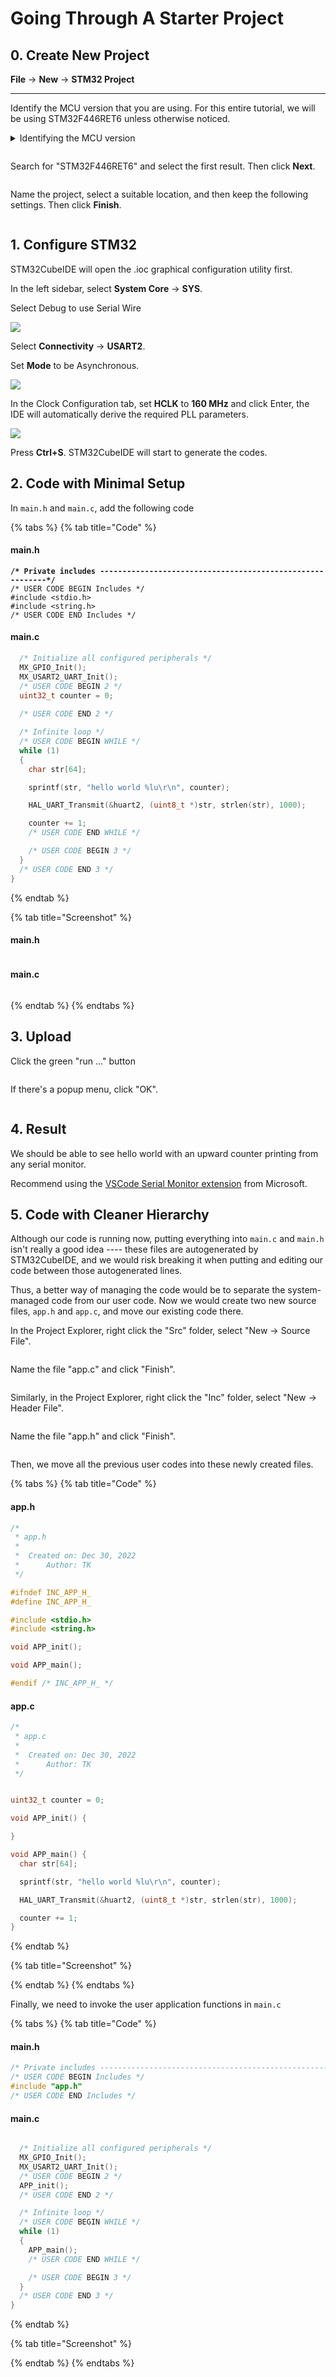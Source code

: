 # Going Through A Starter Project

## 0. Create New Project

**File** -> **New** -> **STM32 Project**

****

Identify the MCU version that you are using. For this entire tutorial, we will be using STM32F446RET6 unless otherwise noticed.

<details>

<summary>Identifying the MCU version</summary>



</details>

<figure><img src="../../.gitbook/assets/image (15).png" alt=""><figcaption></figcaption></figure>



Search for "STM32F446RET6" and select the first result. Then click **Next**.

<figure><img src="../../.gitbook/assets/image (22).png" alt=""><figcaption></figcaption></figure>



Name the project, select a suitable location, and then keep the following settings. Then click **Finish**.

<figure><img src="../../.gitbook/assets/image (14).png" alt=""><figcaption></figcaption></figure>



## 1. Configure STM32

STM32CubeIDE will open the .ioc graphical configuration utility first.

In the left sidebar, select **System Core** -> **SYS**.

Select Debug to use Serial Wire

![](<../../.gitbook/assets/image (113).png>)



Select **Connectivity** -> **USART2**.

Set **Mode** to be Asynchronous.

![](<../../.gitbook/assets/image (26) (1).png>)



In the Clock Configuration tab, set **HCLK** to **160 MHz** and click Enter, the IDE will automatically derive the required PLL parameters.

![](<../../.gitbook/assets/image (76).png>)



Press **Ctrl+S**. STM32CubeIDE will start to generate the codes.



## 2. Code with Minimal Setup

In `main.h` and `main.c`, add the following code

{% tabs %}
{% tab title="Code" %}
#### main.h

<pre class="language-c"><code class="lang-c"><strong>/* Private includes ----------------------------------------------------------*/
</strong>/* USER CODE BEGIN Includes */
#include &#x3C;stdio.h>
#include &#x3C;string.h>
/* USER CODE END Includes */
</code></pre>

####

#### main.c

```c
  /* Initialize all configured peripherals */
  MX_GPIO_Init();
  MX_USART2_UART_Init();
  /* USER CODE BEGIN 2 */
  uint32_t counter = 0;
  
  /* USER CODE END 2 */

  /* Infinite loop */
  /* USER CODE BEGIN WHILE */
  while (1)
  {
    char str[64];

    sprintf(str, "hello world %lu\r\n", counter);

    HAL_UART_Transmit(&huart2, (uint8_t *)str, strlen(str), 1000);

    counter += 1;
    /* USER CODE END WHILE */

    /* USER CODE BEGIN 3 */
  }
  /* USER CODE END 3 */
}

```
{% endtab %}

{% tab title="Screenshot" %}
#### main.h

<figure><img src="../../.gitbook/assets/image.png" alt=""><figcaption></figcaption></figure>

#### main.c

<figure><img src="../../.gitbook/assets/image (7).png" alt=""><figcaption></figcaption></figure>
{% endtab %}
{% endtabs %}



## 3. Upload

Click the green "run ..." button

<figure><img src="../../.gitbook/assets/image (18).png" alt=""><figcaption></figcaption></figure>

If there's a popup menu, click "OK".

<figure><img src="../../.gitbook/assets/image (19).png" alt=""><figcaption></figcaption></figure>



## 4. Result

We should be able to see hello world with an upward counter printing from any serial monitor.

Recommend using the [VSCode Serial Monitor extension](https://marketplace.visualstudio.com/items?itemName=ms-vscode.vscode-serial-monitor) from Microsoft.



## 5. Code with Cleaner Hierarchy

Although our code is running now, putting everything into `main.c` and `main.h` isn't really a good idea ---- these files are autogenerated by STM32CubeIDE, and we would risk breaking it when putting and editing our code between those autogenerated lines.&#x20;

Thus, a better way of managing the code would be to separate the system-managed code from our user code. Now we would create two new source files, `app.h` and `app.c`, and move our existing code there.





In the Project Explorer, right click the "Src" folder, select "New -> Source File".

<figure><img src="../../.gitbook/assets/image (21).png" alt=""><figcaption></figcaption></figure>

Name the file "app.c" and click "Finish".

<figure><img src="../../.gitbook/assets/image (16).png" alt=""><figcaption></figcaption></figure>



Similarly, in the Project Explorer, right click the "Inc" folder, select "New -> Header File".

<figure><img src="../../.gitbook/assets/image (1).png" alt=""><figcaption></figcaption></figure>



Name the file "app.h" and click "Finish".

<figure><img src="../../.gitbook/assets/image (4).png" alt=""><figcaption></figcaption></figure>

Then, we move all the previous user codes into these newly created files.

{% tabs %}
{% tab title="Code" %}
#### app.h

```c
/*
 * app.h
 *
 *  Created on: Dec 30, 2022
 *      Author: TK
 */

#ifndef INC_APP_H_
#define INC_APP_H_

#include <stdio.h>
#include <string.h>

void APP_init();

void APP_main();

#endif /* INC_APP_H_ */

```



#### app.c

```c
/*
 * app.c
 *
 *  Created on: Dec 30, 2022
 *      Author: TK
 */


uint32_t counter = 0;

void APP_init() {

}

void APP_main() {
  char str[64];

  sprintf(str, "hello world %lu\r\n", counter);

  HAL_UART_Transmit(&huart2, (uint8_t *)str, strlen(str), 1000);

  counter += 1;
}

```
{% endtab %}

{% tab title="Screenshot" %}

{% endtab %}
{% endtabs %}



Finally, we need to invoke the user application functions in `main.c`

{% tabs %}
{% tab title="Code" %}
#### main.h

```c
/* Private includes ----------------------------------------------------------*/
/* USER CODE BEGIN Includes */
#include "app.h"
/* USER CODE END Includes */

```



#### main.c

```c

  /* Initialize all configured peripherals */
  MX_GPIO_Init();
  MX_USART2_UART_Init();
  /* USER CODE BEGIN 2 */
  APP_init();
  /* USER CODE END 2 */

  /* Infinite loop */
  /* USER CODE BEGIN WHILE */
  while (1)
  {
    APP_main();
    /* USER CODE END WHILE */

    /* USER CODE BEGIN 3 */
  }
  /* USER CODE END 3 */
}

```
{% endtab %}

{% tab title="Screenshot" %}

{% endtab %}
{% endtabs %}









